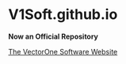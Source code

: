 # V1Soft.github.io
**Now an Official Repository**  
  
[The VectorOne Software Website](https://V1Soft.github.io)
